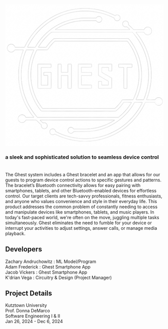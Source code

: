 ![alt text](https://github.com/csku25/ghest/blob/main/logo/ghest_white_transparent.png?raw=true)<br />
### a sleek and sophisticated solution to seamless device control<br /><br />

The Ghest system includes a Ghest bracelet and an app that allows for our guests to program device control actions to specific gestures and patterns. The bracelet’s Bluetooth connectivity allows for easy pairing with smartphones, tablets, and other Bluetooth-enabled devices for effortless control. Our target clients are tech-savvy professionals, fitness enthusiasts, and anyone who values convenience and style in their everyday life. This product addresses the common problem of constantly needing to access and manipulate devices like smartphones, tablets, and music players. In today's fast-paced world, we're often on the move, juggling multiple tasks simultaneously. Ghest eliminates the need to fumble for your device or interrupt your activities to adjust settings, answer calls, or manage media playback.

## Developers
Zachary Andruchowitz : ML Model/Program<br />
Adam Frederick : Ghest Smartphone App<br />
Jacob Vickers : Ghest Smartphone App<br />
K'drian Vega : Circuitry & Design (Project Manager)<br />

## Project Details
Kutztown University<br />
Prof. Donna DeMarco<br />
Software Engineering I & II<br />
Jan 26, 2024 - Dec 6, 2024
